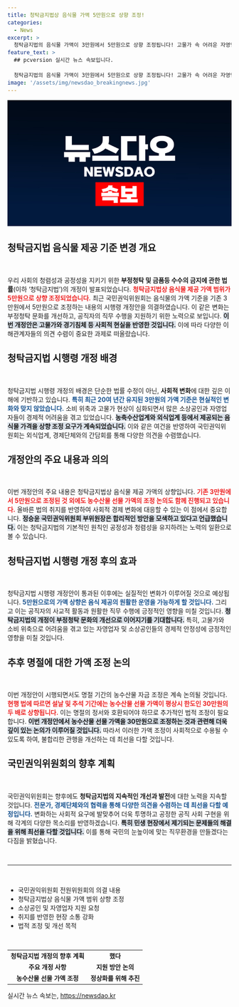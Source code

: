 ```yaml
---
title: 청탁금지법상 음식물 가액 5만원으로 상향 조정!
categories:
  - News
excerpt: >
  청탁금지법의 음식물 가액이 3만원에서 5만원으로 상향 조정됩니다! 고물가 속 어려운 자영업자와 농민을 지원하기 위한 이번 개정안의 배경과 기대 효과를 알아보세요. 클릭하면 더 많은 정보가 기다립니다!
feature_text: >
  ## pcversion 실시간 뉴스 속보입니다.

  청탁금지법의 음식물 가액이 3만원에서 5만원으로 상향 조정됩니다! 고물가 속 어려운 자영업자와 농민을 지원하기 위한 이번 개정안의 배경과 기대 효과를 알아보세요. 클릭하면 더 많은 정보가 기다립니다!
image: '/assets/img/newsdao_breakingnews.jpg'
---
```


<p><img src="/assets/img/newsdao_breakingnews.jpg" alt="pcversion 속보" /></p>

<h2 data-ke-size="size26">청탁금지법 음식물 제공 기준 변경 개요</h2>

<p data-ke-size="size16">&nbsp;</p>

<p>우리 사회의 청렴성과 공정성을 지키기 위한 <b>부정청탁 및 금품등 수수의 금지에 관한 법률</b>(이하 ‘청탁금지법’)의 개정이 발표되었습니다. <b><span style="color: #ee2323;">청탁금지법상 음식물 제공 가액 범위가 5만원으로 상향 조정되었습니다.</span></b> 최근 국민권익위원회는 음식물의 가액 기준을 기존 3만원에서 5만원으로 조정하는 내용의 시행령 개정안을 의결하였습니다. 이 같은 변화는 부정청탁 문화를 개선하고, 공직자의 직무 수행을 지원하기 위한 노력으로 보입니다. <b><span style="background-color: #21538527;">이번 개정안은 고물가와 경기침체 등 사회적 현실을 반영한 것입니다.</span></b> 이에 따라 다양한 이해관계자들의 의견 수렴이 중요한 과제로 떠올랐습니다. </p>

<h2 data-ke-size="size26">청탁금지법 시행령 개정 배경</h2>

<p data-ke-size="size16">&nbsp;</p>

<p>청탁금지법 시행령 개정의 배경은 단순한 법률 수정이 아닌, <b>사회적 변화</b>에 대한 깊은 이해에 기반하고 있습니다. <b><span style="color: #1a5490;">특히 최근 20여 년간 유지된 3만원의 가액 기준은 현실적인 변화와 맞지 않았습니다.</span></b> 소비 위축과 고물가 현상이 심화되면서 많은 소상공인과 자영업자들이 경제적 어려움을 겪고 있었습니다. <b><span style="background-color: #21538527;">농축수산업계와 외식업계 등에서 제공되는 음식물 가격을 상향 조정 요구가 계속되었습니다.</span></b> 이와 같은 여건을 반영하여 국민권익위원회는 외식업계, 경제단체와의 간담회를 통해 다양한 의견을 수렴했습니다. </p>

<h2 data-ke-size="size26">개정안의 주요 내용과 의의</h2>

<p data-ke-size="size16">&nbsp;</p>

<p>이번 개정안의 주요 내용은 청탁금지법상 음식물 제공 가액의 상향입니다. <b><span style="color: #ee2323;">기존 3만원에서 5만원으로 조정된 것 외에도 농수산물 선물 가액의 조정 논의도 함께 진행되고 있습니다.</span></b> 올바른 법의 취지를 반영하여 사회적 경제 변화에 대응할 수 있는 이 점에서 중요합니다. <b><span style="background-color: #21538527;">정승윤 국민권익위원회 부위원장은 합리적인 방안을 모색하고 있다고 언급했습니다.</span></b> 이는 청탁금지법의 기본적인 원칙인 공정성과 청렴성을 유지하려는 노력의 일환으로 볼 수 있습니다. </p>

<h2 data-ke-size="size26">청탁금지법 시행령 개정 후의 효과</h2>

<p data-ke-size="size16">&nbsp;</p>

<p>청탁금지법 시행령 개정안이 통과된 이후에는 실질적인 변화가 이루어질 것으로 예상됩니다. <b><span style="color: #1a5490;">5만원으로의 가액 상향은 음식 제공의 원활한 운영을 가능하게 할 것입니다.</span></b> 그리고 이는 공직자의 사교적 활동과 원활한 직무 수행에 긍정적인 영향을 미칠 것입니다. <b><span style="background-color: #21538527;">청탁금지법의 개정이 부정청탁 문화의 개선으로 이어지기를 기대합니다.</span></b> 특히, 고물가와 소비 위축으로 어려움을 겪고 있는 자영업자 및 소상공인들의 경제적 안정성에 긍정적인 영향을 미칠 것입니다.</p>

<h2 data-ke-size="size26">추후 명절에 대한 가액 조정 논의</h2>

<p data-ke-size="size16">&nbsp;</p>

<p>이번 개정안이 시행되면서도 명절 기간의 농수산물 자금 조정은 계속 논의될 것입니다. <b><span style="color: #ee2323;">현행 법에 따르면 설날 및 추석 기간에는 농수산물 선물 가액이 평상시 한도인 30만원의 두 배로 상향됩니다.</span></b> 이는 명절의 정서와 호환되어야 하므로 추가적인 법적 조정이 필요합니다. <b><span style="background-color: #21538527;">이번 개정안에서 농수산물 선물 가액을 30만원으로 조정하는 것과 관련해 더욱 깊이 있는 논의가 이루어질 것입니다.</span></b> 따라서 이러한 가액 조정이 사회적으로 수용될 수 있도록 하여, 불합리한 관행을 개선하는 데 최선을 다할 것입니다.</p>

<h2 data-ke-size="size26">국민권익위원회의 향후 계획</h2>

<p data-ke-size="size16">&nbsp;</p>

<p>국민권익위원회는 향후에도 <b>청탁금지법의 지속적인 개선과 발전</b>에 대한 노력을 지속할 것입니다. <b><span style="color: #1a5490;">전문가, 경제단체와의 협력을 통해 다양한 의견을 수렴하는 데 최선을 다할 예정입니다.</span></b> 변화하는 사회적 요구에 발맞추어 더욱 투명하고 공정한 공직 사회 구현을 위해 각계의 다양한 목소리를 반영하겠습니다. <b><span style="background-color: #21538527;">특히 민생 현장에서 제기되는 문제들의 해결을 위해 최선을 다할 것입니다.</span></b> 이를 통해 국민의 눈높이에 맞는 직무환경을 만들겠다는 다짐을 밝혔습니다.</p>

<p data-ke-size="size16">&nbsp;</p>

<hr>

<p data-ke-size="size16">&nbsp;</p>

<ul>
<li>국민권익위원회 전원위원회의 의결 내용</li>
<li>청탁금지법상 음식물 가액 범위 상향 조정</li>
<li>소상공인 및 자영업자 지원 요청</li>
<li>취지를 반영한 현장 소통 강화</li>
<li>법적 조정 및 개선 목적</li>
</ul>

<p data-ke-size="size16">&nbsp;</p>

<table style="width: 100%; border-collapse: collapse;">
<tr>
<td style="text-align: center; height: 17px;"><b>청탁금지법 개정의 향후 계획</b></td>
<td style="text-align: center; height: 17px;"><b>했다</b></td>
</tr>
<tr>
<td style="text-align: center; height: 17px;"><b>주요 개정 사항</b></td>
<td style="text-align: center; height: 17px;"><b>지원 방안 논의</b></td></tr>
<tr>
<td style="text-align: center; height: 17px;"><b>농수산물 선물 가액 조정</b></td>
<td style="text-align: center; height: 17px;"><b>정상화를 위해 추진</b></td>
</tr>
</table>
실시간 뉴스 속보는, <a href="https://newsdao.kr" rel="dofollow">https://newsdao.kr</a>


